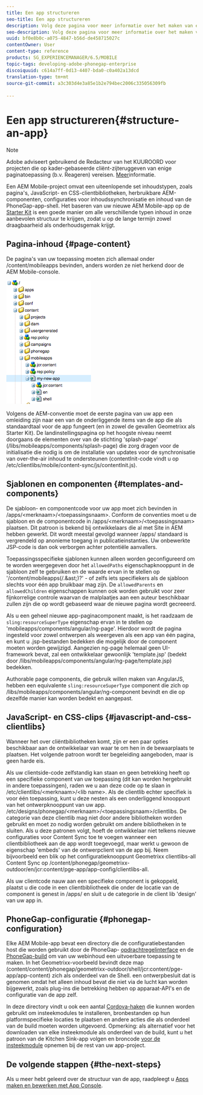 ```yaml
---
title: Een app structureren
seo-title: Een app structureren
description: Volg deze pagina voor meer informatie over het maken van een structuur van een app. Op deze pagina wordt beschreven hoe u sjablonen en componenten kunt structureren, samen met informatie over JavaScript en CSS-clips.
seo-description: Volg deze pagina voor meer informatie over het maken van een structuur van een app. Op deze pagina wordt beschreven hoe u sjablonen en componenten kunt structureren, samen met informatie over JavaScript en CSS-clips.
uuid: bf0e8b0c-a075-4847-b56d-de458715027c
contentOwner: User
content-type: reference
products: SG_EXPERIENCEMANAGER/6.5/MOBILE
topic-tags: developing-adobe-phonegap-enterprise
discoiquuid: c614a7ff-0d13-4407-bda0-c0a402a13dcd
translation-type: tm+mt
source-git-commit: a3c303d4e3a85e1b2e794bec2006c335056309fb

---
```



# Een app structureren{#structure-an-app}

>[!NOTE]
>
>Adobe adviseert gebruikend de Redacteur van het KUUROORD voor projecten die op kader-gebaseerde cliënt-zijteruggeven van enige paginatoepassing (b.v. Reageren) vereisen. [Meer](/help/sites-developing/spa-overview.md)informatie.

Een AEM Mobile-project omvat een uiteenlopende set inhoudstypen, zoals pagina&#39;s, JavaScript- en CSS-clientbibliotheken, herbruikbare AEM-componenten, configuraties voor inhoudssynchronisatie en inhoud van de PhoneGap-app-shell. Het baseren van uw nieuwe AEM Mobile-app op de [Starter Kit](https://github.com/Adobe-Marketing-Cloud-Apps/aem-phonegap-starter-kit) is een goede manier om alle verschillende typen inhoud in onze aanbevolen structuur te krijgen, zodat u op de lange termijn zowel draagbaarheid als onderhoudsgemak krijgt.

## Pagina-inhoud {#page-content}

De pagina&#39;s van uw toepassing moeten zich allemaal onder /content/mobileapps bevinden, anders worden ze niet herkend door de AEM Mobile-console.

![chlimage_1-52](assets/chlimage_1-52.png)

Volgens de AEM-conventie moet de eerste pagina van uw app een omleiding zijn naar een van de onderliggende items van de app die als standaardtaal voor de app fungeert (en in zowel de gevallen Geometrixx als Starter Kit). De landinstellingspagina op het hoogste niveau neemt doorgaans de elementen over van de stichting &#39;splash-page&#39; (/libs/mobileapps/components/splash-page) die zorg dragen voor de initialisatie die nodig is om de installatie van updates voor de synchronisatie van over-the-air inhoud te ondersteunen (contentInit-code vindt u op /etc/clientlibs/mobile/content-sync/js/contentInit.js).

## Sjablonen en componenten {#templates-and-components}

De sjabloon- en componentcode voor uw app moet zich bevinden in /apps/&lt;merknaam>/&lt;toepassingsnaam>. Conform de conventies moet u de sjabloon en de componentcode in /apps/&lt;merknaam>/&lt;toepassingsnaam> plaatsen. Dit patroon is bekend bij ontwikkelaars die al met Site in AEM hebben gewerkt. Dit wordt meestal gevolgd wanneer /apps/ standaard is vergrendeld op anonieme toegang in publicatieinstanties. Uw onbewerkte JSP-code is dan ook verborgen achter potentiële aanvallers.

Toepassingsspecifieke sjablonen kunnen alleen worden geconfigureerd om te worden weergegeven door het `allowedPaths` eigenschapknooppunt in de sjabloon zelf te gebruiken en de waarde ervan in te stellen op &#39;/content/mobileapps(/.&amp;ast;)?&#39; - of zelfs iets specifiekers als de sjabloon slechts voor één app bruikbaar mag zijn. De `allowedParents` en `allowedChildren` eigenschappen kunnen ook worden gebruikt voor zeer fijnkorrelige controle waarvan de malplaatjes aan een auteur beschikbaar zullen zijn die op wordt gebaseerd waar de nieuwe pagina wordt gecreeerd.

Als u een geheel nieuwe app-paginacomponent maakt, is het raadzaam de `sling:resourceSuperType` eigenschap ervan in te stellen op &#39;mobileapps/components/angular/ng-page&#39;. Hierdoor wordt de pagina ingesteld voor zowel ontwerpen als weergeven als een app van één pagina, en kunt u .jsp-bestanden bedekken die mogelijk door de component moeten worden gewijzigd. Aangezien ng-page helemaal geen UI-framework bevat, zal een ontwikkelaar gewoonlijk &#39;template.jsp&#39; (bedekt door /libs/mobileapps/components/angular/ng-page/template.jsp) bedekken.

Authorable page components, die gebruik willen maken van AngularJS, hebben een equivalente `sling:resourceSuperType` component die zich op /libs/mobileapps/components/angular/ng-component bevindt en die op dezelfde manier kan worden bedekt en aangepast.

## JavaScript- en CSS-clips {#javascript-and-css-clientlibs}

Wanneer het over cliëntbibliotheken komt, zijn er een paar opties beschikbaar aan de ontwikkelaar van waar te om hen in de bewaarplaats te plaatsen. Het volgende patroon wordt ter begeleiding aangeboden, maar is geen harde eis.

Als uw clientside-code zelfstandig kan staan en geen betrekking heeft op een specifieke component van uw toepassing (dit kan worden hergebruikt in andere toepassingen), raden we u aan deze code op te slaan in /etc/clientlibs/&lt;merknaam>/&lt;lib name>. Als de clientlib echter specifiek is voor één toepassing, kunt u deze nesten als een onderliggend knooppunt van het ontwerpknooppunt van uw app. /etc/designs/phonegap/&lt;merknaam>/&lt;toepassingsnaam>/clientlibs. De categorie van deze clientlib mag niet door andere bibliotheken worden gebruikt en moet zo nodig worden gebruikt om andere bibliotheken in te sluiten. Als u deze patronen volgt, hoeft de ontwikkelaar niet telkens nieuwe configuraties voor Content Sync toe te voegen wanneer een clientbibliotheek aan de app wordt toegevoegd, maar werkt u gewoon de eigenschap &#39;embeds&#39; van de ontwerpclient van de app bij. Neem bijvoorbeeld een blik op het configuratieknooppunt Geometrixx clientlibs-all Content Sync op /content/phonegap/geometrixx-outdoor/en/jcr:content/pge-app/app-config/clientlibs-all.

Als uw clientcode nauw aan een specifieke component is gekoppeld, plaatst u die code in een clientbibliotheek die onder de locatie van de component is genest in /apps/ en sluit u de categorie in de client lib &#39;design&#39; van uw app in.

## PhoneGap-configuratie {#phonegap-configuration}

Elke AEM Mobile-app bevat een directory die de configuratiebestanden host die worden gebruikt door de PhoneGap- [opdrachtregelinterface](https://github.com/phonegap/phonegap-cli) en de [PhoneGap-build](https://build.phonegap.com/) om van uw webinhoud een uitvoerbare toepassing te maken. In het Geometrixx-voorbeeld bevindt deze map (content/content/phonegap/geometrixx-outdoor/shell/jcr:content/pge-app/app-content) zich als onderdeel van de Shell. een ontwerpbesluit dat is genomen omdat het alleen inhoud bevat die niet via de lucht kan worden bijgewerkt, zoals plug-ins die betrekking hebben op apparaat-API&#39;s en de configuratie van de app zelf.

In deze directory vindt u ook een aantal [Cordova-haken](https://cordova.apache.org/docs/en/edge/guide_appdev_hooks_index.md.html#Hooks%20Guide) die kunnen worden gebruikt om insteekmodules te installeren, bronbestanden op hun platformspecifieke locaties te plaatsen en andere acties die als onderdeel van de build moeten worden uitgevoerd. Opmerking: als alternatief voor het downloaden van elke insteekmodule als onderdeel van de build, kunt u het patroon van de Kitchen Sink-app volgen en broncode [voor de insteekmodule](https://github.com/blefebvre/aem-phonegap-kitchen-sink/tree/master/content/src/main/content/jcr_root/content/phonegap/kitchen-sink/shell/_jcr_content/pge-app/app-content/phonegap/plugins) opnemen bij de rest van uw app-project.

## De volgende stappen {#the-next-steps}

Als u meer hebt geleerd over de structuur van de app, raadpleegt u [Apps maken en bewerken met App Console](/help/mobile/phonegap-apps-console.md).
